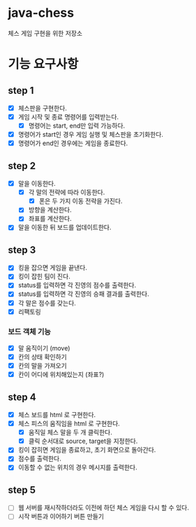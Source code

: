 # java-chess
체스 게임 구현을 위한 저장소

# 기능 요구사항
## step 1
- [x] 체스판을 구현한다.
- [x] 게임 시작 및 종료 명령어를 입력받는다.
    - [x] 명령어는 start, end만 입력 가능하다.
- [x] 명령어가 start인 경우 게임 실행 및 체스판을 초기화한다.
- [x] 명령어가 end인 경우에는 게임을 종료한다. 

## step 2
- [x] 말을 이동한다.
  - [x] 각 말의 전략에 따라 이동한다.
    - [x] 폰은 두 가지 이동 전략을 가진다.
  - [x] 방향을 계산한다.
  - [x] 좌표를 계산한다.
- [x] 말을 이동한 뒤 보드를 업데이트한다.

## step 3
- [x] 킹을 잡으면 게임을 끝낸다.
- [x] 킹이 잡힌 팀이 진다.
- [x] status를 입력하면 각 진영의 점수를 출력한다.
- [x] status를 입력하면 각 진영의 승패 결과를 출력한다. 
- [x] 각 말은 점수를 갖는다. 
- [x] 리팩토링 

### 보드 객체 기능
- [x] 말 움직이기 (move)
- [x] 칸의 상태 확인하기 
- [x] 칸의 말을 가져오기
- [x] 칸이 어디에 위치해있는지 (좌표?)

## step 4
- [x] 체스 보드를 html 로 구현한다.
- [x] 체스 피스의 움직임을 html 로 구현한다.
  - [x] 움직일 체스 말을 두 개 클릭한다. 
  - [x] 클릭 순서대로 source, target을 지정한다.
- [x] 킹이 잡히면 게임을 종료하고, 초기 화면으로 돌아간다.
- [x] 점수를 출력한다.
- [x] 이동할 수 없는 위치의 경우 메시지를 출력한다.

## step 5
- [ ] 웹 서버를 재시작하더라도 이전에 하던 체스 게임을 다시 할 수 있다.
- [ ] 시작 버튼과 이어하기 버튼 만들기